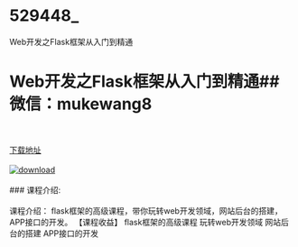 # 529448_
Web开发之Flask框架从入门到精通
# Web开发之Flask框架从入门到精通## 微信：mukewang8
<br/></br>[下载地址](http://www.36tz.cn/article/529448 "下载地址")
<br/></br>[![download](http://36tz.cn/muke_img/2019_12_356-67-300x188.jpg "下载地址")](http://www.36tz.cn/article/529448 "下载地址")
<br/></br>### 课程介绍:<br/></br>课程介绍：
flask框架的高级课程，带你玩转web开发领域，网站后台的搭建，APP接口的开发。
【课程收益】
flask框架的高级课程
玩转web开发领域
网站后台的搭建
APP接口的开发


 
